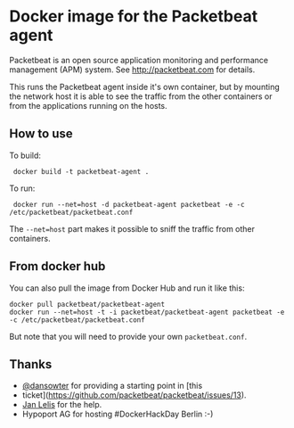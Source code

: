 # Docker image for the Packetbeat agent

Packetbeat is an open source application monitoring and
performance management (APM) system. See 
http://packetbeat.com for details.

This runs the Packetbeat agent inside it's own container, 
but by mounting the network host it is able to see the
traffic from the other containers or from the applications
running on the hosts.

## How to use

To build:

     docker build -t packetbeat-agent .

To run:

     docker run --net=host -d packetbeat-agent packetbeat -e -c /etc/packetbeat/packetbeat.conf

The `--net=host` part makes it possible to sniff the traffic
from other containers.

## From docker hub

You can also pull the image from Docker Hub and run it like this:

    docker pull packetbeat/packetbeat-agent
    docker run --net=host -t -i packetbeat/packetbeat-agent packetbeat -e -c /etc/packetbeat/packetbeat.conf

But note that you will need to provide your own `packetbeat.conf`.

## Thanks

* [@dansowter](https://github.com/dansowter) for providing a starting point in [this
* ticket](https://github.com/packetbeat/packetbeat/issues/13).
* [Jan Lelis](https://github.com/janlelis) for the help.
* Hypoport AG for hosting #DockerHackDay Berlin :-)
